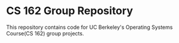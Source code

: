 CS 162 Group Repository
=======================

This repository contains code for UC Berkeley's Operating Systems Course(CS 162) group projects.
